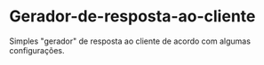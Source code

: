 # Gerador-de-resposta-ao-cliente
 Simples "gerador" de resposta ao cliente de acordo com algumas configurações.
